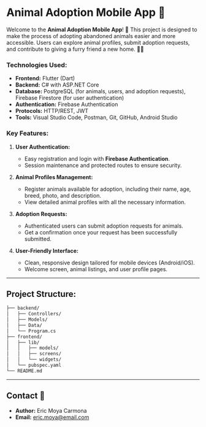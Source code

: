 # Animal Adoption Mobile App 🐾

Welcome to the **Animal Adoption Mobile App**! 🎉 This project is designed to make the process of adopting abandoned animals easier and more accessible. Users can explore animal profiles, submit adoption requests, and contribute to giving a furry friend a new home. 🏡🐶

### Technologies Used:
- **Frontend:** Flutter (Dart)
- **Backend:** C# with ASP.NET Core
- **Database:** PostgreSQL (for animals, users, and adoption requests), Firebase Firestore (for user authentication)
- **Authentication:** Firebase Authentication
- **Protocols:** HTTP/REST, JWT
- **Tools:** Visual Studio Code, Postman, Git, GitHub, Android Studio

### Key Features:
1. **User Authentication:**
   - Easy registration and login with **Firebase Authentication**.
   - Session maintenance and protected routes to ensure security.

2. **Animal Profiles Management:**
   - Register animals available for adoption, including their name, age, breed, photo, and description.
   - View detailed animal profiles with all the necessary information.

3. **Adoption Requests:**
   - Authenticated users can submit adoption requests for animals.
   - Get a confirmation once your request has been successfully submitted.

4. **User-Friendly Interface:**
   - Clean, responsive design tailored for mobile devices (Android/iOS).
   - Welcome screen, animal listings, and user profile pages.

---

## Project Structure:

```bash
├── backend/
│   ├── Controllers/
│   ├── Models/
│   ├── Data/
│   └── Program.cs
├── frontend/
│   ├── lib/
│   │   ├── models/
│   │   ├── screens/
│   │   └── widgets/
│   └── pubspec.yaml
└── README.md
```

---

## Contact 📨

- **Author:** Eric Moya Carmona
- **Email:** [eric.moya@email.com](mailto:eric.moya@email.com)
